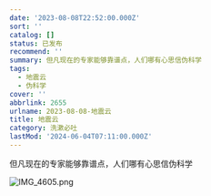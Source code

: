 ```yaml
---
date: '2023-08-08T22:52:00.000Z'
sort: ''
catalog: []
status: 已发布
recommend: ''
summary: 但凡现在的专家能够靠谱点，人们哪有心思信伪科学
tags:
  - 地震云
  - 伪科学
cover: ''
abbrlink: 2655
urlname: 2023-08-08-地震云
title: 地震云
category: 洗漱必吐
lastMod: '2024-06-04T07:11:00.000Z'
---
```


但凡现在的专家能够靠谱点，人们哪有心思信伪科学


![IMG_4605.png](https://image.bmqy.net/upload/IMG_4605.png)

